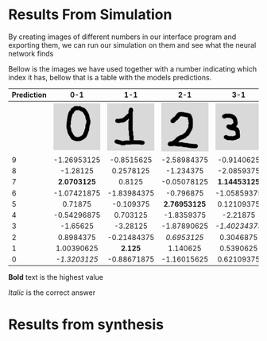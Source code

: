 # Results From Simulation

By creating images of different numbers in our interface program and exporting them, we can run our simulation on them and see what the neural network finds

Bellow is the images we have used together with a number indicating which index it has, bellow that is a table with the models predictions.

|Prediction|0-1|1-1|2-1|3-1|4-1|4-2|5-1|6-1|6-2|7-1|7-2|8-1|9-1|9-2|
|-|:---------:|:---------:|:---------:|:---------:|:---------:|:---------:|:---------:|:---------:|:---------:|:---------:|:---------:|:---------:|:---------:|:---------:|
||![Number 0-1](numbers/0-1.png)|![Number 1-1](numbers/1-1.png)|![Number 2-1](numbers/2-1.png)|![Number 3-1](numbers/3-1.png)|![Number 4-1](numbers/4-1.png)|![Number 4-2](numbers/4-2.png)|![Number 5-1](numbers/5-1.png)|![Number 6-1](numbers/6-1.png)|![Number 6-2](numbers/6-2.png)|![Number 7-1](numbers/7-1.png)|![Number 7-2](numbers/7-2.png)|![Number 8-1](numbers/8-1.png)|![Number 9-1](numbers/9-1.png)|![Number 9-2](numbers/9-2.png)|
|9|-1.26953125  |-0.8515625 |-2.58984375   |-0.9140625    |-0.52734375   |-0.6875       |-0.375       |-1.5859375 |-0.11328125   |-1.37890625   |-1.6171875    |-2.68359375  |*-2.53125* |*-1.3984375*|
|8|-1.28125     |0.2578125  |-1.234375     |-2.0859375    |-3.234375     |-0.51953125   |-0.2265625   |-1.05078125|-1.6015625    |-0.06640625   |-1.16015625   |*-1.95703125*|**1.1640625**|0.625      |
|7|**2.0703125**|0.8125     |-0.05078125   |**1.14453125**|**3.86328125**|**2.12109375**|**1.90625**  |0.67578125 |**4.38671875**|*0.3125*      |*1.40625*     |**1.16796875**|0.91796875 |0.23046875 |
|6|-1.07421875  |-1.83984375|-0.796875     |-1.05859375   |-0.77734375   |-0.44140625   |-0.3671875   |*-0.046875*|*-1.765625*   |**2.29296875**|**2.22265625**|1.046875   |0.84375    |1.37890625 |
|5|0.71875      |-0.109375  |**2.76953125**|0.12109375    |-0.21484375   |-0.76953125   |*-1.23046875*|0.265625   |1.79296875    |-0.51171875   |-0.98046875   |-0.3125    |-0.7265625 |0.62890625 |
|4|-0.54296875  |0.703125   |-1.8359375    |-2.21875      |*-0.9296875*  |*0.76953125*  |0.21875      |-1.36328125|-0.0234375    |-0.25390625   |1             |0.1015625  |1.015625   |**1.4453125**|
|3|-1.65625     |-3.28125   |-1.87890625   |*-1.40234375* |-2.78515625   |-2.50390625   |-2.41015625  |-1.63671875|-2.34375      |-1.91015625   |-2.30859375   |-1.83984375|-2.8203125 |-3.28125   |
|2|0.8984375    |-0.21484375|*0.6953125*   |0.3046875     |1.640625      |-1.01953125   |-0.30859375  |**1.59375**|-2.8203125    |0.0703125     |0.02734375    |0.59375    |0.0390625  |-0.53515625|
|1|1.00390625   |**2.125**  |1.140625      |0.5390625     |2.01171875    |1.26953125    |0.96484375   |-1.75      |0.6875        |-1.890625     |-1.0078125    |0.51171875 |-0.08203125|-0.2421875 |
|0|*-1.3203125* |-0.88671875|-1.16015625   |0.62109375    |-0.55078125   |-1.08984375   |-1.1171875   |0.22265625 |-1.6015625    |-0.12890625   |-0.6171875    |-0.0390625 |-0.78125   |-0.109375  |

**Bold** text is the highest value

*Italic* is the correct answer

# Results from synthesis
